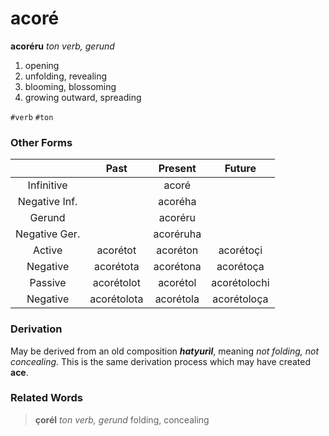 acoré
=====

**acoréru** _ton verb, gerund_

1. opening
2. unfolding, revealing
3. blooming, blossoming
4. growing outward, spreading

`#verb` `#ton`

### Other Forms

|                | Past        | Present   | Future       |
|:--------------:|:-----------:|:---------:|:------------:|
| Infinitive     |             | acoré     |              |
| Negative Inf.  |             | acoréha   |              |
| Gerund         |             | acoréru   |              |
| Negative Ger.  |             | acoréruha |              |
| Active         | acorétot    | acoréton  | acorétoçi    |
| Negative       | acorétota   | acorétona | acorétoça    |
| Passive        | acorétolot  | acorétol  | acorétolochi |
| Negative       | acorétolota | acorétola | acorétoloça  |

### Derivation

May be derived from an old composition **_hatyurìl_**, meaning _not folding, not concealing_. This is the same derivation process which may have created **ace**.

### Related Words

> **çorél** _ton verb, gerund_ folding, concealing
